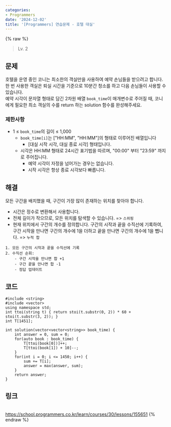 ```yaml
---
categories:
- Programmers
date: '2024-12-02'
title: '[Programmers] 연습문제 - 호텔 대실'
---
```


{% raw %}
> Lv. 2<br>

## 문제
호텔을 운영 중인 코니는 최소한의 객실만을 사용하여 예약 손님들을 받으려고 합니다. 한 번 사용한 객실은 퇴실 시간을 기준으로 10분간 청소를 하고 다음 손님들이 사용할 수 있습니다.  
예약 시각이 문자열 형태로 담긴 2차원 배열 `book_time`이 매개변수로 주어질 때, 코니에게 필요한 최소 객실의 수를 return 하는 solution 함수를 완성해주세요.

### 제한사항
-   1 ≤  `book_time`의 길이 ≤ 1,000
    -   `book_time[i]`는 ["HH:MM", "HH:MM"]의 형태로 이루어진 배열입니다
        -   [대실 시작 시각, 대실 종료 시각] 형태입니다.
    -   시각은 HH:MM 형태로 24시간 표기법을 따르며, "00:00" 부터 "23:59" 까지로 주어집니다.
        -   예약 시각이 자정을 넘어가는 경우는 없습니다.
        -   시작 시각은 항상 종료 시각보다 빠릅니다.

## 해결
모든 구간을 배치했을 때, 구간이 가장 많이 존재하는 위치를 찾아야 합니다.
- 시간은 정수로 변환해서 사용합니다.
- 전체 길이가 작으므로, 모든 위치를 탐색할 수 있습니다. => `스위핑`
- 현재 위치에서 구간의 개수를 정의합니다. 구간의 시작과 끝을 수직선에 기록하여, 구간 시작을 만나면 구간의 개수에 1을 더하고 끝을 만나면 구간의 개수에 1을 뺍니다. => `누적 합`

```
1. 모든 구간의 시작과 끝을 수직선에 기록
2. 수직선 순회:
	- 구간 시작을 만나면 합 +1
	- 구간 끝을 만나면 합 -1
	- 정답 업데이트
```

## 코드
```
#include <string>
#include <vector>
using namespace std;
int ttoi(string t) { return stoi(t.substr(0, 2)) * 60 + stoi(t.substr(3, 2)); }
int T[1451];

int solution(vector<vector<string>> book_time) {
    int answer = 0, sum = 0;
    for(auto book : book_time) {
        T[ttoi(book[0])]++;
        T[ttoi(book[1]) + 10]--;
    }
    for(int i = 0; i <= 1450; i++) {
        sum += T[i];
        answer = max(answer, sum);
    }
    return answer;
}
```

## 링크
<br>https://school.programmers.co.kr/learn/courses/30/lessons/155651
{% endraw %}